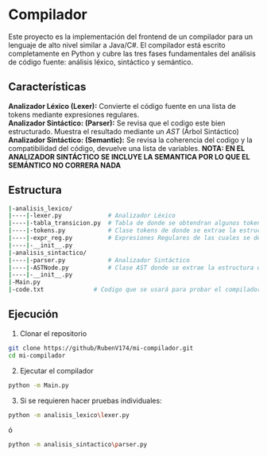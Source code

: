 # Compilador

Este proyecto es la implementación del frontend de un compilador para un lenguaje de alto nivel similar a Java/C#. El compilador está escrito completamente en Python y cubre las tres fases fundamentales del análisis de código fuente: análisis léxico, sintáctico y semántico.

## Características
**Analizador Léxico (Lexer):** 
Convierte el código fuente en una lista de tokens mediante expresiones regulares.
<br/>
**Analizador Sintáctico: (Parser):**
Se revisa que el codigo este bien estructurado. Muestra el resultado mediante un *AST* (Árbol Sintáctico)
<br/>
**Analizador Sintáctico: (Semantic):**
Se revisa la coherencia del codigo y la compatibilidad del código, devuelve una lista de variables. **NOTA: EN EL ANALIZADOR SINTÁCTICO SE INCLUYE LA SEMANTICA POR LO QUE EL SEMÁNTICO NO CORRERA NADA**

## Estructura
```bash
|-analisis_lexico/
|----|-lexer.py             # Analizador Léxico
|----|-tabla_transicion.py  # Tabla de donde se obtendran algunos tokens
|----|-tokens.py            # Clase tokens de donde se extrae la estructura de los tokens
|----|-expr_reg.py          # Expresiones Regulares de las cuales se definen los tokens
|----|-__init__.py
|-analisis_sintactico/
|----|-parser.py            # Analizador Sintáctico
|----|-ASTNode.py           # Clase AST donde se extrae la estructura de los nodos del AST
|----|-__init__.py
|-Main.py
|-code.txt              # Codigo que se usará para probar el compilador
```

## Ejecución
1. Clonar el repositorio
```bash
git clone https://github/RubenV174/mi-compilador.git
cd mi-compilador
```
2. Ejecutar el compilador
```bash
python -m Main.py
```
3. Si se requieren hacer pruebas individuales:
```bash
python -m analisis_lexico\lexer.py
```
ó
```bash
python -m analisis_sintactico\parser.py
```
